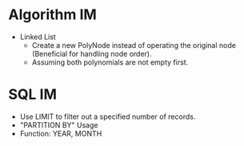 # Algorithm IM
* Linked List
  + Create a new PolyNode instead of operating the original node (Beneficial for handling node order).
  + Assuming both polynomials are not empty first.
# SQL IM
* Use LIMIT to filter out a specified number of records.
* "PARTITION BY" Usage
* Function: YEAR, MONTH

